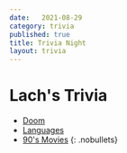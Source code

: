 ```yaml
---
date:   2021-08-29
category: trivia
published: true
title: Trivia Night
layout: trivia
---
```


# Lach's Trivia

* [Doom](/trivia/doom)
* [Languages](/trivia/tvshowlanguages)
* [90's Movies](/trivia/90smovies)
{: .nobullets}    